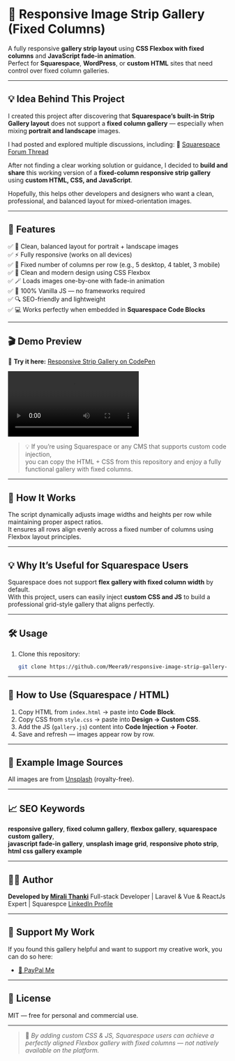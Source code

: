# 🌿 Responsive Image Strip Gallery (Fixed Columns)

A fully responsive **gallery strip layout** using **CSS Flexbox with fixed columns** and **JavaScript fade-in animation**.  
Perfect for **Squarespace**, **WordPress**, or **custom HTML** sites that need control over fixed column galleries.

---

## 💡 Idea Behind This Project

I created this project after discovering that **Squarespace’s built-in Strip Gallery layout** does not support a **fixed column gallery** — especially when mixing **portrait and landscape** images.

I had posted and explored multiple discussions, including:
🔗 [Squarespace Forum Thread](https://forum.squarespace.com/topic/339316-strips-layout-gallery-mix-with-potrait-and-landscape-with-6-column-with-6-images-same-alignment/#comment-876114)

After not finding a clear working solution or guidance, I decided to **build and share** this working version of a **fixed-column responsive strip gallery** using **custom HTML, CSS, and JavaScript**.

Hopefully, this helps other developers and designers who want a clean, professional, and balanced layout for mixed-orientation images.

---

## 🚀 Features

✅ 📸 Clean, balanced layout for portrait + landscape images  
✅ ⚡ Fully responsive (works on all devices)  
✅ 🧱 Fixed number of columns per row (e.g., 5 desktop, 4 tablet, 3 mobile)  
✅ 🎨 Clean and modern design using CSS Flexbox  
✅ 🪄 Loads images one-by-one with fade-in animation  
✅ 🧠 100% Vanilla JS — no frameworks required  
✅ 🔍 SEO-friendly and lightweight  
✅ 💻 Works perfectly when embedded in **Squarespace Code Blocks**

---

## 🎬 Demo Preview

🔗 **Try it here:** [Responsive Strip Gallery on CodePen](https://codepen.io/meera9/pen/ZExBOBj)

![Gallery Demo](https://github.com/Meera9/responsive-image-strip-gallery-fixed-columns/blob/main/Responsive%20Image%20Strip%20Gallery%20Fixed%20Columns.mp4)

> 💡 If you’re using Squarespace or any CMS that supports custom code injection,  
> you can copy the HTML + CSS from this repository and enjoy a fully functional gallery with fixed columns.

---

## 🧩 How It Works

The script dynamically adjusts image widths and heights per row while maintaining proper aspect ratios.  
It ensures all rows align evenly across a fixed number of columns using Flexbox layout principles.

---

## 💡 Why It’s Useful for Squarespace Users

Squarespace does not support **flex gallery with fixed column width** by default.  
With this project, users can easily inject **custom CSS and JS** to build a professional grid-style gallery that aligns perfectly.

---

## 🛠️ Usage

1. Clone this repository:
   ```bash
   git clone https://github.com/Meera9/responsive-image-strip-gallery-fixed-columns.git

---

## 🧠 How to Use (Squarespace / HTML)

1. Copy HTML from `index.html` → paste into **Code Block**.  
2. Copy CSS from `style.css` → paste into **Design → Custom CSS**.  
3. Add the JS (`gallery.js`) content into **Code Injection → Footer**.  
4. Save and refresh — images appear row by row.

---

## 📸 Example Image Sources

All images are from [Unsplash](https://unsplash.com) (royalty-free).

---

## 📈 SEO Keywords

**responsive gallery**, **fixed column gallery**, **flexbox gallery**, **squarespace custom gallery**,  
**javascript fade-in gallery**, **unsplash image grid**, **responsive photo strip**,  
**html css gallery example**

---

## 🧑‍💻 Author

**Developed by [Mirali Thanki](https://github.com/Meera9)**
Full-stack Developer | Laravel & Vue & ReactJs Expert | Squarespce
[LinkedIn Profile](https://www.linkedin.com/in/mirali-thanki-4487b3122/)

---

## 💖 Support My Work

If you found this gallery helpful and want to support my creative work, you can do so here:

- [💸 PayPal Me](https://paypal.me/meerathanki411)

---

## 🪪 License

MIT — free for personal and commercial use.

---

> 💬 *By adding custom CSS & JS, Squarespace users can achieve a perfectly aligned Flexbox gallery with fixed columns — not natively available on the platform.*
